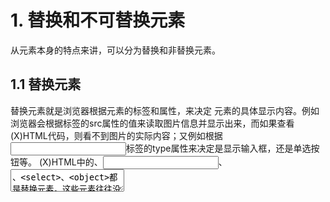 # 1. 替换和不可替换元素

从元素本身的特点来讲，可以分为替换和非替换元素。

## 1.1 替换元素

替换元素就是浏览器根据元素的标签和属性，来决定 元素的具体显示内容。例如浏览器会根据<img>标签的src属性的值来读取图片信息并显示出来，而如果查看(X)HTML代码，则看不到图片的实际内容；又例如根据<input>标签的type属性来决定是显示输入框，还是单选按钮等。
(X)HTML中的<img>、<input>、<textarea>、<select>、<object>都是替换元素。这些元素往往没有实际的内容，即是一个空元素，例如：

```css
<img src=""></img>alt="图片"/>
<input type="button" value='按钮'/>
```

浏览器会根据元素的标签类型和属性来显示这些元素。

## 1.2 非替换元素

(X)HTML 的大多数元素是不可替换元素，即其内容直接表现给用户端（例如浏览器）。比如<p>、<label>等等。

```c&#39;s
<p>段落的内容</p>
```

段落<p>是一个不可替换元素，文字“段落的内容”全被显示。

# 2. 块级元素和内联元素

除了可替换元素和不可替换元素的分类方式外，CSS 2.1中元素还有另外的分类方式：块级元素（block-level）和行内元素（inline-level，也译作“内联”元素）。

## 2.1 块级元素

### 2.1.1 概念理解

在视觉上被格式化为块的元素，最明显的特征就是它默认在横向充满其父元素的内容区域，而且在其左右两边没有其他元素，即块级元素默认是独占一行的。典型的块级元素有：<div>、<p>、<h1>到<h6>，等等。通过CSS设定了浮动（float属性，可向左浮动或向右浮动）以及设定显示（display）属性为“block”或“list-item”的元素都是块级元素。但是浮动元素比较特殊，由于浮动，其旁边可能会有其他元素的存在。“list-item”（列表项<li>），会在其前面生成圆点符号，或者数字序号。

### 2.1.1 常见块级元素

address – 地址
blockquote – 块引用
center – 举中对齐块
dir – 目录列表
div – 常用块级容易，也是CSS layout的主要标签
dl – 定义列表
fieldset – form控制组
form – 交互表单
h1 – 大标题
h2 – 副标题
h3 – 3级标题
h4 – 4级标题
h5 – 5级标题
h6 – 6级标题
hr – 水平分隔线
isindex – input prompt
menu – 菜单列表
noframes – frames可选内容，（对于不支持frame的浏览器显示此区块内容
noscript – 可选脚本内容（对于不支持script的浏览器显示此内容）
ol – 有序表单
p – 段落
pre – 格式化文本
table – 表格
ul – 无序列表

## 2.2 内联元素

### 2.2.1 概念理解

**内联元素**（html规范中的概念）英文：inline element，其中文叫法有多种，如：**内联元素**、**内嵌元素**、**行内元素**、**直进式元素**等。 基本上没有统一的翻译。 另外提到**内联元素**，通常会涉及到的属性是display:inline；这个属性能够修复著名的IE双倍浮动边界问题。行内元素不形成新内容块，即在其左右可以有其他元素，例如<a>、<span>、<strong>等，都是典型的行内级元素。display属性等于“inline”的元素都是行内元素。**几乎所有的可替换元素都是行内元素**，例如<img>、<input>等等。不过元素的类型也不是固定的，通过设定CSS 的display属性，可以使行内元素变为块级元素，也可以让块级元素变为行内元素。

### 2.2.2 常见内联样式

a – 锚点
abbr – 缩写
acronym – 首字
b – 粗体(不推荐)
bdo – bidi override
big – 大字体
br – 换行
cite – 引用
code – 计算机代码(在引用源码的时候需要)
dfn – 定义字段
em – 强调
font – 字体设定(不推荐)
i – 斜体
img – 图片
input – 输入框
kbd – 定义键盘文本
label – 表格标签
q – 短引用
s – 中划线(不推荐)
samp – 定义范例计算机代码
select – 项目选择
small – 小字体文本
span – 常用内联容器，定义文本内区块
strike – 中划线
strong – 粗体强调
sub – 下标
sup – 上标
textarea – 多行文本输入框
tt – 电传文本
u – 下划线

## 2.3 内联块



## 2.4 可变元素

可变元素为根据上下文语境决定该元素为块元素或者内联元素。

- applet - java applet
- button - 按钮
- del - 删除文本
- iframe - inline frame
- ins - 插入的文本
- map - 图片区块(map)
- object - object对象
- script - 客户端脚本

# 3. 行内元素与块级元素不同

## **区别一：**

块级：块级元素会独占一行，默认情况下宽度自动填满其父元素宽度。

行内：行内元素不会独占一行，相邻的行内元素会排在同一行。其宽度随内容的变化而变化。

## **区别二：**

块级：块级元素可以设置宽高，行内：行内元素不可以设置宽高。

## **区别三：**

块级：块级元素可以设置margin，padding。

行内：行内元素水平方向的margin-left; margin-right; padding-left; padding-right;可以生效。但是竖直方向的margin-bottom; margin-top; padding-top; padding-bottom;却不能生效。

## **区别四：**

块级：display:block；

行内：display:inline；可以通过修改display属性来切换块级元素和行内元素。

## **区别五：**

块级：默认宽度为父元素的整个宽度。

行内：默认宽度为能包含其内容的最小宽度。

# 4. 注意

所有的行内元素(span,img,input)都具有框模型中规定的所有属性(width margin border padding)，但通过css自定义的某些属性对于某些元素来说是没有效果的，也就是说浏览器会忽略你设定的某些属性。

- 当对行内非替换元素(Inline, non-replaced elements)设定 width、height、margin-top、margin-bottom、padding-top、padding-bottom 等css属性时将被浏览器忽略。